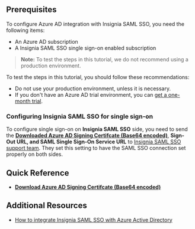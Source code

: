 ## Prerequisites

To configure Azure AD integration with Insignia SAML SSO, you need the following items:

- An Azure AD subscription
- A Insignia SAML SSO single sign-on enabled subscription

> **Note:**
> To test the steps in this tutorial, we do not recommend using a production environment.

To test the steps in this tutorial, you should follow these recommendations:

- Do not use your production environment, unless it is necessary.
- If you don't have an Azure AD trial environment, you can [get a one-month trial](https://azure.microsoft.com/pricing/free-trial/).

### Configuring Insignia SAML SSO for single sign-on

To configure single sign-on on **Insignia SAML SSO** side, you need to send the **[Downloaded Azure AD Signing Certifcate (Base64 encoded)](%metadata:certificateDownloadBase64Url%)**, **Sign-Out URL, and SAML Single Sign-On Service URL** to [Insignia SAML SSO support team](http://www.insigniasoftware.com/insignia/Techsupport.aspx). They set this setting to have the SAML SSO connection set properly on both sides.

## Quick Reference

* **[Download Azure AD Signing Certifcate (Base64 encoded)](%metadata:certificateDownloadBase64Url%)**

## Additional Resources

* [How to integrate Insignia SAML SSO with Azure Active Directory](https://docs.microsoft.com/azure/active-directory/active-directory-saas-insigniasamlsso-tutorial)
